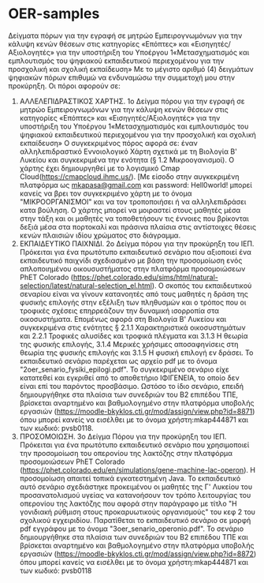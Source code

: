 # OER-samples
Δείγματα πόρων για την εγραφή σε μητρώο Εμπειρογνωμόνων για την κάλυψη κενών θέσεων στις κατηγορίες «Επόπτες» και «Εισηγητές/Αξιολογητές» για την υποστήριξη του Υποέργου 1«Μετασχηματισμός και εμπλουτισμός του ψηφιακού εκπαιδευτικού περιεχομένου για την προσχολική και σχολική εκπαίδευση»
Με το μέγιστο αριθμό (4) δειγμάτων ψηφιακών πόρων επιθυμώ να ενδυναμώσω την συμμετοχή μου στην προκύρηξη.
Οι πόροι αφορούν σε:
1) ΑΛΛΕΛΕΠΙΔΡΑΣΤΙΚΟΣ ΧΑΡΤΗΣ. 1ο Δείγμα πόρου για την εγραφή σε μητρώο Εμπειρογνωμόνων για την κάλυψη κενών θέσεων στις κατηγορίες «Επόπτες» και «Εισηγητές/Αξιολογητές» για την υποστήριξη του Υποέργου 1«Μετασχηματισμός και εμπλουτισμός του ψηφιακού εκπαιδευτικού περιεχομένου για την προσχολική και σχολική εκπαίδευση» Ο συγκεκριμένος πόρος αφορά σε: έναν αλληλεπιδραστικό Εννοιολογικό Χάρτη σχετικά με τη Βιολογία Β' Λυκείου και συγκεκριμένα την ενότητα (§ 1.2 Μικροογανισμοί). Ο χάρτης έχει δημιουργηθεί με το λογισμικό Cmap Cloud(https://cmapcloud.ihmc.us/). [Με είσοδο στην αυγκεκριμένη πλατφόρμα ως mkapasa@gmail.com και password: Hell0world! μπορεί κανείς να βρει τον συγκεκριμένο χάρτη με το όνομα "ΜΙΚΡΟΟΡΓΑΝΙΣΜΟΙ" και να τον τροποποιήσει ή να αλληλεπιδράσει κατα βούληση. Ο χάρτης μπορεί να μοιραστεί στους μαθητές μέσα στην τάξη και οι μαθητές να τοποθετήσουν τις έννοιες που βρίκονται δεξιά μέσα στα πορτοκαλί και πράσινα πλαίσια στις αντίστοιχες θέσεις κενών πλαισιών ιδίου χρώματος στο διάγραμμα.
2) ΕΚΠΑΙΔΕΥΤΙΚΟ ΠΑΙΧΝΙΔΙ. 2ο Δείγμα πόρου για την προκύρηξη του ΙΕΠ. Πρόκειται για ένα πρωτότυπο εκπαιδευτικό σενάριο που αξιοποιεί ένα εκπαιδευτικό παιχνίδι σχεδιασμένο με βάση την προσομοίωση ενός απλοποιημένου οικουσυστήματος στην πλατφόρμα προσομοιώσεων PhET Colorado (https://phet.colorado.edu/sims/html/natural-selection/latest/natural-selection_el.html). Ο σκοπός του εκπαιδευτικού σεναρίου είναι να γίνουν κατανοητές από τους μαθητές η δράση της φυσικής επιλογής στην εξέλιξη των πληθυσμών και ο τρόπος που οι τροφικές σχέσεις επηρρεάζουν την δυναμική ισορροπία στα οικοσυστήματα. Επομένως αφορά στη Βιολογία Β' Λυκείου και συγκεκριμένα στις ενότητες § 2.1.1 Χαρακτηριστικά οικοσυστημάτων και 2.2.1 Τροφικές αλυσίδες και τροφικά πλέγματα και 3.1.3 Η θεωρία της φυσικής επιλογής, 3.1.4 Μερικές χρήσιμες αποσαφηνίσεις στη θεωρία της φυσικής επιλογής και 3.1.5 Η φυσική επιλογή εν δράσει. Το εκπαιδευτικό σενάριο παρέχεται ως αρχείο pdf με το όνομα "2oer_senario_fysiki_epilogi.pdf". Το συγκεκριμένο σενάριο είχε κατατεθεί και εγκριθεί από το αποθετήριο ΙΦΙΓΕΝΕΙΑ, το οποίο δεν είναι επί του παρόντος προσβάσιμο. Ωστόσο το ίδιο σενάριο, επειδή δημιουργήθηκε στα πλαίσια των συνεδριών του Β2 επιπέδου ΤΠΕ, βρίσκεται αναρτημένο και βαθμολογημένο στην πλατφόρμα υποβολής εργασιών (https://moodle-bkyklos.cti.gr/mod/assign/view.php?id=8871) όπου μπορεί κανείς να εισέλθει με το όνομα χρήστη:mkap444871 και των κωδικό: pvsb0118.
3) ΠΡΟΣΟΜΟΙΩΣΗ. 3ο Δείγμα Πόρου για την προκύρηξη του ΙΕΠ. Πρόκειται για ένα πρωτότυπο εκπαιδευτικό σενάριο που χρησιμοποιεί την προσομοίωση του οπερονίου της λακτόζης στην πλατφόρμα προσομοιώσεων PhET Colorado (https://phet.colorado.edu/en/simulations/gene-machine-lac-operon). Η προσομοίωση απαιτεί τοπικά εγκατεστημένη Java. To εκπαιδευτικό αυτό σενάριο σχεδιάστηκε προκειμένου οι μαθητές της Γ' Λυκείου του προσανατολισμού υγείας να κατανοήσουν τον τρόπο λειτουργίας του οπερονίου της λακτόζης που αφορά στην παράγραφο με τίτλο "Η γονιδιακή ρύθμιση στους προκαρυωτικούς οργανισμούς" του κεφ 2 του σχολικού εγχειριδίου. Παρατίθεται το εκπαιδευτικό σενάριο σε μορφή pdf εγγράφου με το όνομα "3oer_senario_operonio.pdf". To σενάριο δημιουργήθηκε στα πλαίσια των συνεδριών του Β2 επιπέδου ΤΠΕ και βρίσκεται αναρτημένο και βαθμολογημένο στην πλατφόρμα υποβολής εργασιών (https://moodle-bkyklos.cti.gr/mod/assign/view.php?id=8872) όπου μπορεί κανείς να εισέλθει με το όνομα χρήστη:mkap444871 και των κωδικό: pvsb0118
